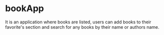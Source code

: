 # bookApp
It is an application where books are listed, users can add books to their favorite's section and search for any books by their name or authors name.
